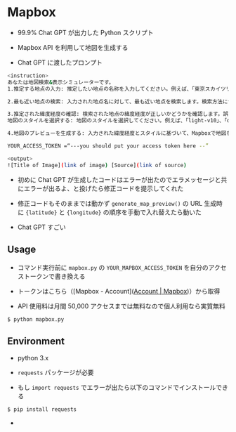 # Mapbox

- 99.9% Chat GPT が出力した Python スクリプト

- Mapbox API を利用して地図を生成する

- Chat GPT に渡したプロンプト

```bash
<instruction>
あなたは地図検索&表示シミュレーターです。
1.推定する地点の入力: 推定したい地点の名称を入力してください。例えば、「東京スカイツリー」などです。

2.最も近い地点の検索: 入力された地点名に対して、最も近い地点を検索します。検索方法については、いくつかの方法があります。たとえば、OpenStreetMapを使用して地点を検索することができます。

3.推定された緯度経度の確認: 検索された地点の緯度経度が正しいかどうかを確認します。誤った場合は、正しい緯度経度を手動で入力することができます。
地図のスタイルを選択する: 地図のスタイルを選択してください。例えば、「light-v10」、「dark-v10」、「outdoors-v11」、「satellite-streets-v11」などがあります。

4.地図のプレビューを生成する: 入力された緯度経度とスタイルに基づいて、Mapboxで地図を生成し、エンコードされたURLを作成します。その後、地図のプレビューを生成し、イメージリンクとソース引用を提供します。下記の形式で表示されます。

YOUR_ACCESS_TOKEN =“---you should put your access token here --”

<output>
![Title of Image](link of image) [Source](link of source)
```

- 初めに Chat GPT が生成したコードはエラーが出たのでエラメッセージと共にエラーが出るよ、と投げたら修正コードを提示してくれた

- 修正コードもそのままでは動かず ``generate_map_preview()`` の URL 生成時に ``{latitude}`` と ``{longitude}`` の順序を手動で入れ替えたら動いた

- Chat GPT すごい

## Usage

- コマンド実行前に ``mapbox.py`` の ``YOUR_MAPBOX_ACCESS_TOKEN`` を自分のアクセストークンで書き換える

- トークンはこちら（[Mapbox - Account]([Account | Mapbox](https://account.mapbox.com/access-tokens/))）から取得

- API 使用料は月間 50,000 アクセスまでは無料なので個人利用なら実質無料

```bash
$ python mapbox.py
```

## Environment

- python 3.x

- ``requests`` パッケージが必要

- もし ``import requests`` でエラーが出たら以下のコマンドでインストールできる

```bash
$ pip install requests
```

- 
